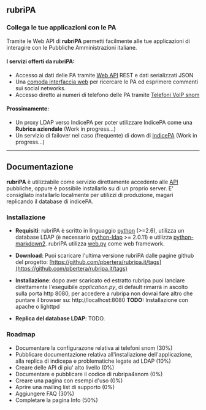 <!--
<div id="submenu">
 <ul>
  <li><a href="">rubriPa</a></li>
  <li><a href="">Documentazione</a></li>
  <li><a href="">Installazione</a></li>
 </ul>
</div>
-->
## rubriPA

### Collega le tue applicazioni con le PA

Tramite le Web API di **rubriPA** permetti facilmente alle tue applicazioni
di interagire con le Pubbliche Amministrazioni italiane.

#### I servizi offerti da rubriPA:

-   Accesso ai dati delle PA tramite [Web API][] REST e dati
    serializzati JSON
-   Una [comoda interfaccia web][] per ricercare le PA ed esprimere commenti sui social networks.
-   Accesso diretto ai numeri di telefono delle PA tramite [Telefoni VoIP snom][]

#### Prossimamente:

-   Un proxy LDAP verso IndicePA per poter utilizzare IndicePA come una
    **Rubrica aziendale** <span class="inprogress">(Work in
    progress…)</span>
-   Un servizio di failover nel caso (frequente) di down di [IndicePA](http://indicepa.gov.it)
    <span class="inprogress">(Work in progress...)</span>

  [Web API]: /api.html
  [comoda interfaccia web]: /search-menu.html
  [Telefoni VoIP snom]: /rubripa4snom.html

--------------------------------------------

## Documentazione

**rubriPA** è utilizzabile come servizio direttamente accedento alle [API](/api.html) pubbliche, oppure 
è possibile installarlo su di un proprio server. E' consigliato installarlo localmente per utilizzi di produzione,
magari replicando il database di indicePA.

### Installazione

- **Requisiti**: rubriPA è scritto in linguaggio [python](http://www.python.org) (>=2.6), utilizza un database LDAP (è necessario [python-ldap](http://www.python-ldap.org) >= 2.0.11) e utilizza [python-markdown2](https://github.com/trentm/python-markdown2). rubriPA utilizza [web.py](http://www.webpy.org) come web framework.

- **Download**: Puoi scaricare l'ultima versione rubriPA dalle pagine github del progetto: [https://github.com/pbertera/rubripa.it/tags](https://github.com/pbertera/rubripa.it/tags)

- **Installazione**: dopo aver scaricato ed estratto rubripa puoi lanciare direttamente l'eseguibile *application.py*, di default rimarrà in ascolto sulla porta http 8080, per accedere a rubripa non dovrai fare altro che puntare il browser su: http://localhost:8080
**TODO:** Installazione con apache o lighttpd

- **Replica del database LDAP**: TODO.

### Roadmap

- Documentare la configurazone relativa ai telefoni snom (30%)
- Pubblicare documentazione relativa all'installazione dell'applicazione, alla replica di indicepa e problematiche legate ad LDAP (10%)
- Creare delle API di piu' alto livello (0%)
- Documentare e pubblicare il codice di rubripa4snom (0%)
- Creare una pagina con esempi d'uso (0%)
- Aprire una mailing list di supporto (0%)
- Aggiungere FAQ (30%)
- Completare la pagina Info (50%)
